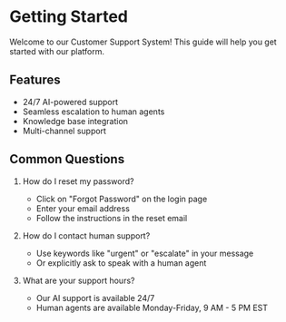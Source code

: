 # Getting Started

Welcome to our Customer Support System! This guide will help you get started with our platform.

## Features
- 24/7 AI-powered support
- Seamless escalation to human agents
- Knowledge base integration
- Multi-channel support

## Common Questions
1. How do I reset my password?
   - Click on "Forgot Password" on the login page
   - Enter your email address
   - Follow the instructions in the reset email

2. How do I contact human support?
   - Use keywords like "urgent" or "escalate" in your message
   - Or explicitly ask to speak with a human agent

3. What are your support hours?
   - Our AI support is available 24/7
   - Human agents are available Monday-Friday, 9 AM - 5 PM EST 